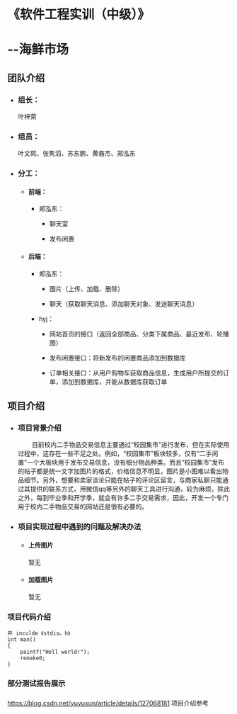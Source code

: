 # 《软件工程实训（中级）》

# --海鲜市场

## 团队介绍

- ### 组长：
  
  叶梓荣

- ### 组员：
  
  叶文熙、张隽滔、苏东鹏、黄裔杰、郑泓东

- ### 分工：
  
  - #### 前端：
    
    - 郑泓东：
      
      - 聊天室
      
      - 发布闲置
  
  - #### 后端：
    
    - 郑泓东：
      
      - 图片（上传、加载、删除）
      
      - 聊天（获取聊天消息、添加聊天对象、发送聊天消息）
    
    - hyj：
      
      - 网站首页的接口（返回全部商品、分类下属商品、最近发布、轮播图）
      
      - 发布闲置接口：将新发布的闲置商品添加到数据库
      
      - 订单相关接口：从用户购物车获取商品信息，生成用户所提交的订单，添加到数据库，并能从数据库获取订单

## 项目介绍

- ### 项目背景介绍
  
          目前校内二手物品交易信息主要通过“校园集市”进行发布，但在实际使用过程中，这存在一些不足之处。例如，“校园集市”板块较多，仅有“二手闲置”一个大板块用于发布交易信息，没有细分物品种类。而且“校园集市”发布的帖子都是统一文字加图片的格式，价格信息不明显，图片是小图难以看出物品细节。另外，想要和卖家谈论只能在帖子的评论区留言，与商家私聊只能通过其提供的联系方式，用微信qq等另外的聊天工具进行沟通，较为麻烦。除此之外，每到毕业季和开学季，就会有许多二手交易需求，因此，开发一个专门用于校内二手物品交易的网站还是很有必要的。

- ### 项目实现过程中遇到的问题及解决办法
  
  - #### 上传图片
    
    暂无
  
  - #### 加载图片
    
    暂无

### 项目代码介绍

```
井 inculde 《stdio。h》
int man()
{
    paintf("Hell world!");
    remake0;
}
```

### 部分测试报告展示

### 

https://blog.csdn.net/yuyuxun/article/details/127068181 项目介绍参考 
